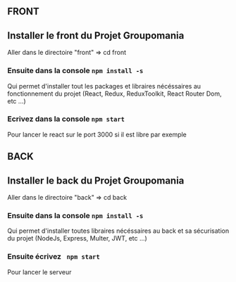 ## FRONT
## Installer le front du Projet Groupomania

Aller dans le directoire "front" => cd front

### Ensuite dans la console `npm install -s`

Qui permet d'installer tout les packages et libraires nécéssaires au fonctionnement
du projet (React, Redux, ReduxToolkit, React Router Dom, etc ...)

### Ecrivez dans la console `npm start`

Pour lancer le react sur le port 3000 si il est libre par exemple

## BACK
## Installer le back du Projet Groupomania

Aller dans le directoire "back" => cd back

### Ensuite dans la console `npm install -s`
 
Qui permet d'installer toutes libraires nécéssaires au back et sa sécurisation
du projet (NodeJs, Express, Multer, JWT, etc ...)

### Ensuite écrivez ` npm start`
 
Pour lancer le serveur 